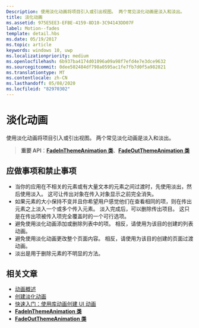 ```yaml
---
Description: 使用淡化动画将项目引入或引出视图。 两个常见淡化动画是淡入和淡出。
title: 淡化动画
ms.assetid: 975E5EE3-EFBE-4159-8D10-3C94143DD07F
label: Motion--fades
template: detail.hbs
ms.date: 05/19/2017
ms.topic: article
keywords: windows 10, uwp
ms.localizationpriority: medium
ms.openlocfilehash: 6b937ba4174d01096a09a98f7efd4e7e3dce9632
ms.sourcegitcommit: 0dee502484df798a0595ac1fe7fb7d0f5a982821
ms.translationtype: MT
ms.contentlocale: zh-CN
ms.lasthandoff: 05/08/2020
ms.locfileid: "82970302"
---
```

# <a name="fade-animations"></a>淡化动画



使用淡化动画将项目引入或引出视图。 两个常见淡化动画是淡入和淡出。

> **重要 API**：[**FadeInThemeAnimation 类**](https://docs.microsoft.com/uwp/api/Windows.UI.Xaml.Media.Animation.FadeInThemeAnimation)、[**FadeOutThemeAnimation 类**](https://docs.microsoft.com/uwp/api/Windows.UI.Xaml.Media.Animation.FadeOutThemeAnimation)


## <a name="dos-and-donts"></a>应做事项和禁止事项


-   当你的应用在不相关的元素或有大量文本的元素之间过渡时，先使用淡出，然后使用淡入。 这可让传出对象在传入对象显示之前完全消失。
-   如果元素的大小保持不变并且你希望用户感觉他们在查看相同的项，则在传出元素之上淡入一个或多个传入元素。 淡入完成后，可以删除传出项目。 这只是在传出项被传入项完全覆盖时的一个可行选项。
-   避免使用淡化动画添加或删除列表中的项。 相反，请使用为该目的创建的列表动画。
-   避免使用淡化动画更改整个页面内容。 相反，请使用为该目的创建的页面过渡动画。
-   淡出是用于删除元素的不明显的方法。
## <a name="related-articles"></a>相关文章

* [动画概述](https://docs.microsoft.com/windows/uwp/graphics/animations-overview)
* [创建淡化动画](https://docs.microsoft.com/previous-versions/windows/apps/jj649429(v=win.10))
* [快速入门：使用库动画创建 UI 动画](https://docs.microsoft.com/previous-versions/windows/apps/hh452703(v=win.10))
* [**FadeInThemeAnimation 类**](https://docs.microsoft.com/uwp/api/Windows.UI.Xaml.Media.Animation.FadeInThemeAnimation)
* [**FadeOutThemeAnimation 类**](https://docs.microsoft.com/uwp/api/Windows.UI.Xaml.Media.Animation.FadeOutThemeAnimation)

 

 




